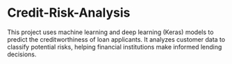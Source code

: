 # Credit-Risk-Analysis
This project uses machine learning and deep learning (Keras) models to predict the creditworthiness of loan applicants. It analyzes customer data to classify potential risks, helping financial institutions make informed lending decisions.
